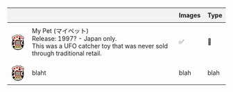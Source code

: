 <table>
  <thead>
    <tr>
      <th style="background-color:#f2f2f2; padding:8px;"></th>
      <th style="background-color:#f2f2f2; padding:8px;"></th>
      <th style="background-color:#f2f2f2; padding:8px;">Images</th>
       <th style="background-color:#f2f2f2; padding:8px;">Type</th>
    </tr>
  </thead>
  <tbody>
    <tr>
      <td style="padding:8px;">
        <img src="images/pixel_mypet01.png" alt="My Pet" style="vertical-align:middle; margin-right:8px; width:40px; height:40px;">
      </td>
      <td style="padding:8px;">My Pet (マイペット)<br>Release: 1997? - Japan only.<br>This was a UFO catcher toy that was never sold through traditional retail. </td>
      <td style="padding:8px;">✅</td>
       <td style="padding:8px;">🐶</td>
    </tr>
    <tr>
      <td style="padding:8px;">
        <img src="images/pixel_mypet01.png" alt="About Page" style="vertical-align:middle; margin-right:8px; width:40px; height:40px;">
      </td>
      <td style="padding:8px;">blaht</td>
      <td style="padding:8px;">blah</td>
       <td style="padding:8px;">blah</td>
    </tr>
